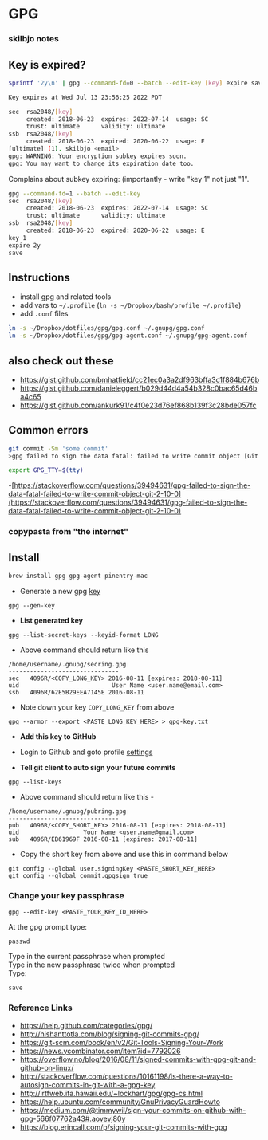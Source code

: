 # GPG

### skilbjo notes
## Key is expired?

```bash
$printf '2y\n' | gpg --command-fd=0 --batch --edit-key [key] expire save

Key expires at Wed Jul 13 23:56:25 2022 PDT

sec  rsa2048/[key]
     created: 2018-06-23  expires: 2022-07-14  usage: SC
     trust: ultimate      validity: ultimate
ssb  rsa2048/[key]
     created: 2018-06-23  expired: 2020-06-22  usage: E
[ultimate] (1). skilbjo <email>
gpg: WARNING: Your encryption subkey expires soon.
gpg: You may want to change its expiration date too.
```

Complains about subkey expiring:
(importantly - write "key 1" not just "1".

```bash
gpg --command-fd=1 --batch --edit-key
sec  rsa2048/[key]
     created: 2018-06-23  expires: 2022-07-14  usage: SC
     trust: ultimate      validity: ultimate
ssb  rsa2048/[key]
     created: 2018-06-23  expired: 2020-06-22  usage: E
key 1
expire 2y
save
```

## Instructions
- install gpg and related tools
- add vars to `~/.profile` (`ln -s ~/Dropbox/bash/profile ~/.profile`)
- add `.conf` files

```bash
ln -s ~/Dropbox/dotfiles/gpg/gpg.conf ~/.gnupg/gpg.conf
ln -s ~/Dropbox/dotfiles/gpg/gpg-agent.conf ~/.gnupg/gpg-agent.conf
```

## also check out these

- https://gist.github.com/bmhatfield/cc21ec0a3a2df963bffa3c1f884b676b
- https://gist.github.com/danieleggert/b029d44d4a54b328c0bac65d46ba4c65
- https://gist.github.com/ankurk91/c4f0e23d76ef868b139f3c28bde057fc

## Common errors
```bash
git commit -Sm 'some commit'
>gpg failed to sign the data fatal: failed to write commit object [Git 2.10.0]

export GPG_TTY=$(tty)
```
-[https://stackoverflow.com/questions/39494631/gpg-failed-to-sign-the-data-fatal-failed-to-write-commit-object-git-2-10-0](https://stackoverflow.com/questions/39494631/gpg-failed-to-sign-the-data-fatal-failed-to-write-commit-object-git-2-10-0)

### copypasta from "the internet"
## Install
```bash
brew install gpg gpg-agent pinentry-mac
```
* Generate a new gpg [key](https://help.github.com/articles/generating-a-new-gpg-key/)
```
gpg --gen-key
```

* **List generated key**
```
gpg --list-secret-keys --keyid-format LONG
```
* Above command should return like this
```
/home/username/.gnupg/secring.gpg
-------------------------------
sec   4096R/<COPY_LONG_KEY> 2016-08-11 [expires: 2018-08-11]
uid                          User Name <user.name@email.com>
ssb   4096R/62E5B29EEA7145E 2016-08-11
```
* Note down your key ```COPY_LONG_KEY``` from above

```
gpg --armor --export <PASTE_LONG_KEY_HERE> > gpg-key.txt
```
* **Add this key to GitHub**
* Login to Github and goto profile [settings](https://github.com/settings/keys)

* **Tell git client to auto sign your future commits**
```
gpg --list-keys
```
* Above command should return like this -
```
/home/username/.gnupg/pubring.gpg
-------------------------------
pub   4096R/<COPY_SHORT_KEY> 2016-08-11 [expires: 2018-08-11]
uid                  Your Name <user.name@gmail.com>
sub   4096R/EB61969F 2016-08-11 [expires: 2017-08-11]
```
* Copy the short key from above and use this in command below
```
git config --global user.signingKey <PASTE_SHORT_KEY_HERE>
git config --global commit.gpgsign true
```

### Change your key passphrase
```
gpg --edit-key <PASTE_YOUR_KEY_ID_HERE>
```
At the gpg prompt type:
```
passwd
```
Type in the current passphrase when prompted<br>
Type in the new passphrase twice when prompted<br>
Type:
```
save
```

### Reference Links
* https://help.github.com/categories/gpg/
* http://nishanttotla.com/blog/signing-git-commits-gpg/
* https://git-scm.com/book/en/v2/Git-Tools-Signing-Your-Work
* https://news.ycombinator.com/item?id=7792026
* https://overflow.no/blog/2016/08/11/signed-commits-with-gpg-git-and-github-on-linux/
* http://stackoverflow.com/questions/10161198/is-there-a-way-to-autosign-commits-in-git-with-a-gpg-key
* http://irtfweb.ifa.hawaii.edu/~lockhart/gpg/gpg-cs.html
* https://help.ubuntu.com/community/GnuPrivacyGuardHowto
* https://medium.com/@timmywil/sign-your-commits-on-github-with-gpg-566f07762a43#.aovevj80y
* https://blog.erincall.com/p/signing-your-git-commits-with-gpg
